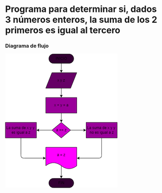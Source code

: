 # Programa para determinar si, dados 3 números enteros, la suma de los 2 primeros es igual al tercero



### Diagrama de flujo
![Diagrama de flujo](suma_de_3_enteros.png "Diagrama de flujo")